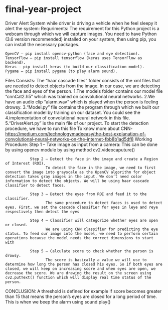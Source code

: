 # final-year-project
Driver Alert System while driver is driving a vehicle when he feel sleepy it alert the system:
Requriments:    The requirement for this Python project is a webcam through which we will capture images. You need to have Python (3.6 version recommended) installed on your system, then using pip, you can install the necessary packages.

    OpenCV – pip install opencv-python (face and eye detection).
    TensorFlow – pip install tensorflow (keras uses TensorFlow as backend).
    Keras – pip install keras (to build our classification model).
    Pygame – pip install pygame (to play alarm sound).
Files Consists:
      The “haar cascade files” folder consists of the xml files that are needed to detect objects from the image. In our case, we are detecting the face and eyes of the person.
      1.The models folder contains our model file “cnnCat2.h5” which was trained on convolutional neural networks.
      2.We have an audio clip “alarm.wav” which is played when the person is feeling drowsy.
      3.“Model.py” file contains the program through which we built our classification model by training on our dataset. You could see the       4.implementation of convolutional neural network in this file.
      5.“DriverAlert.py” is the main file of our project. To start the detection procedure, we have to run this file
To know more about CNN-https://medium.com/technologymadeeasy/the-best-explanation-of-convolutional-neural-networks-on-the-internet-fbb8b1ad5df8
Working Procedure:
               Step 1 – Take image as input from a camera:
                      This can be done by using opencv module by using method cv2.videocaputure()
               
               Step 2 – Detect the face in the image and create a Region of Interest (ROI).
                      To detect the face in the image, we need to first convert the image into grayscale as the OpenCV algorithm for object detection takes gray images in the input. We don’t need color information to detect the objects. We will be using haar cascade classifier to detect faces.
               
               Step 3 – Detect the eyes from ROI and feed it to the classifier.
                      The same procedure to detect faces is used to detect eyes. First, we set the cascade classifier for eyes in leye and reye respectively then detect the eyes
               
               Step 4 – Classifier will categorize whether eyes are open or closed.
                      We are using CNN classifier for predicting the eye status. To feed our image into the model, we need to perform certain operations because the model needs the correct dimensions to start with
               
               Step 5 – Calculate score to check whether the person is drowsy.
                      The score is basically a value we will use to determine how long the person has closed his eyes. So if both eyes are closed, we will keep on increasing score and when eyes are open, we decrease the score. We are drawing the result on the screen using cv2.putText() function which will display real time status of the person.
CONCLUSION:
        A threshold is defined for example if score becomes greater than 15 that means the person’s eyes are closed for a long period of time. This is when we beep the alarm using sound.play()

